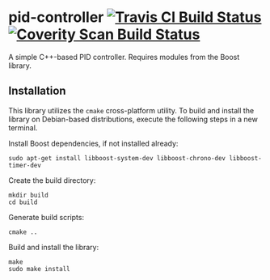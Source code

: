 # pid-controller  <a href="https://travis-ci.org/silentreverb/pid-controller"><img alt="Travis CI Build Status" src="https://travis-ci.org/silentreverb/pid-controller.svg?branch=master"/></a> <a href="https://scan.coverity.com/projects/silentreverb-pid-controller"><img alt="Coverity Scan Build Status" src="https://scan.coverity.com/projects/6254/badge.svg"/></a>

A simple C++-based PID controller. Requires modules from the Boost library.

## Installation
This library utilizes the `cmake` cross-platform utility. To build and install the library on Debian-based distributions, execute the following steps in a new terminal.

Install Boost dependencies, if not installed already:

```
sudo apt-get install libboost-system-dev libboost-chrono-dev libboost-timer-dev
```

Create the build directory:
```
mkdir build
cd build
```
Generate build scripts:
```
cmake ..
```

Build and install the library:
```
make
sudo make install
```
